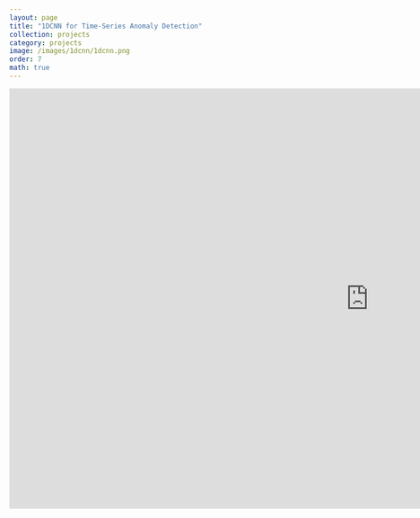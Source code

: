 ```yaml
---
layout: page
title: "1DCNN for Time-Series Anomaly Detection"
collection: projects
category: projects
image: /images/1dcnn/1dcnn.png
order: 7
math: true
---
```


<iframe src="https://docs.google.com/presentation/d/e/2PACX-1vTsGl1oSbLI59f85dVCUfECX30Qp3lbb3xpvL5YpQXFR3Ghv-2R7iO9XeNok6xYAeOy-UdgzolCwMM4/pubembed?start=true&loop=false&delayms=5000" frameborder="0" width="1280" height="749" allowfullscreen="true" mozallowfullscreen="true" webkitallowfullscreen="true"></iframe>